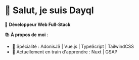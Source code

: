 # 👋 Salut, je suis Dayql

🌟 **Développeur Web Full-Stack**

📚 **À propos de moi** :

- 🎯 Spécialité : AdonisJS | Vue.js | TypeScript | TailwindCSS
- 🌱 Actuellement en train d'apprendre : Nuxt | GSAP
